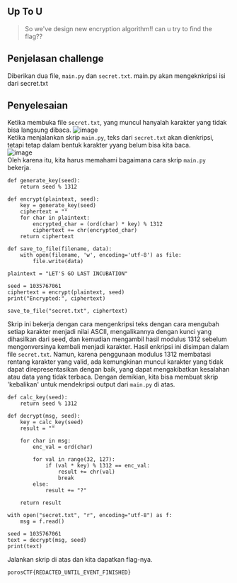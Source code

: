 ## Up To U
> So we've design new encryption algorithm!! can u try to find the flag??

## Penjelasan challenge
Diberikan dua file, `main.py` dan `secret.txt`. main.py akan mengeknkripsi isi dari secret.txt 

## Penyelesaian
Ketika membuka file `secret.txt`, yang muncul hanyalah karakter yang tidak bisa langsung dibaca.
![image](https://github.com/user-attachments/assets/884f3743-9ec6-4934-b054-b53399a53b62)<br>
Ketika menjalankan skrip `main.py`, teks dari `secret.txt` akan dienkripsi, tetapi tetap dalam bentuk karakter yyang belum bisa kita baca.<br>
![image](https://github.com/user-attachments/assets/9163d69e-7173-4d2a-a95b-68fff8f78906)<br>
Oleh karena itu, kita harus memahami bagaimana cara skrip `main.py` bekerja. 
```
def generate_key(seed):
    return seed % 1312

def encrypt(plaintext, seed):
    key = generate_key(seed)
    ciphertext = ""
    for char in plaintext:
        encrypted_char = (ord(char) * key) % 1312
        ciphertext += chr(encrypted_char)
    return ciphertext

def save_to_file(filename, data):
    with open(filename, 'w', encoding='utf-8') as file:
        file.write(data)

plaintext = "LET'S GO LAST INCUBATION"

seed = 1035767061
ciphertext = encrypt(plaintext, seed)
print("Encrypted:", ciphertext)

save_to_file("secret.txt", ciphertext)
```
Skrip ini bekerja dengan cara mengenkripsi teks dengan cara mengubah setiap karakter menjadi nilai ASCII, mengalikannya dengan kunci yang dihasilkan dari seed, dan kemudian mengambil hasil modulus 1312 sebelum mengonversinya kembali menjadi karakter. Hasil enkripsi ini disimpan dalam file `secret.txt`. Namun, karena penggunaan modulus 1312 membatasi rentang karakter yang valid, ada kemungkinan muncul karakter yang tidak dapat direpresentasikan dengan baik, yang dapat mengakibatkan kesalahan atau data yang tidak terbaca.
Dengan demikian, kita bisa membuat skrip 'kebalikan' untuk mendekripsi output dari `main.py` di atas.
```
def calc_key(seed):
    return seed % 1312

def decrypt(msg, seed):
    key = calc_key(seed)
    result = ""

    for char in msg:
        enc_val = ord(char)

        for val in range(32, 127):
            if (val * key) % 1312 == enc_val:
                result += chr(val)
                break
        else:
            result += "?"

    return result

with open("secret.txt", "r", encoding="utf-8") as f:
    msg = f.read()

seed = 1035767061
text = decrypt(msg, seed)
print(text)
```
Jalankan skrip di atas dan kita dapatkan flag-nya.
```
porosCTF{REDACTED_UNTIL_EVENT_FINISHED}
```
